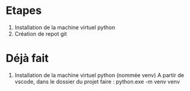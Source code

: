 # Etapes
1. Installation de la machine virtuel python
2. Création de repot git

# Déjà fait
1. Installation de la machine virtuel python (nommée venv)
    A partir de vscode, dans le dossier du projet faire : 
    python.exe -m venv venv
